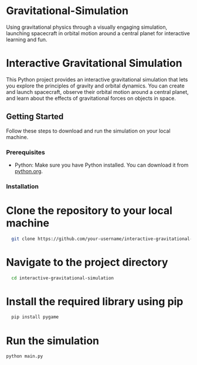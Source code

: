 # Gravitational-Simulation
Using gravitational physics through a visually engaging simulation, launching spacecraft in orbital motion around a central planet for interactive learning and fun.
# Interactive Gravitational Simulation
This Python project provides an interactive gravitational simulation that lets you explore the principles of gravity and orbital dynamics. You can create and launch spacecraft, observe their orbital motion around a central planet, and learn about the effects of gravitational forces on objects in space.

## Getting Started

Follow these steps to download and run the simulation on your local machine.

### Prerequisites

- Python: Make sure you have Python installed. You can download it from [python.org](https://www.python.org/downloads/).

### Installation

# Clone the repository to your local machine
```bash
  git clone https://github.com/your-username/interactive-gravitational-simulation.git
```
# Navigate to the project directory
  ```bash
    cd interactive-gravitational-simulation
```
# Install the required library using pip
  ```bash
    pip install pygame
```
# Run the simulation
```bash
python main.py
```
